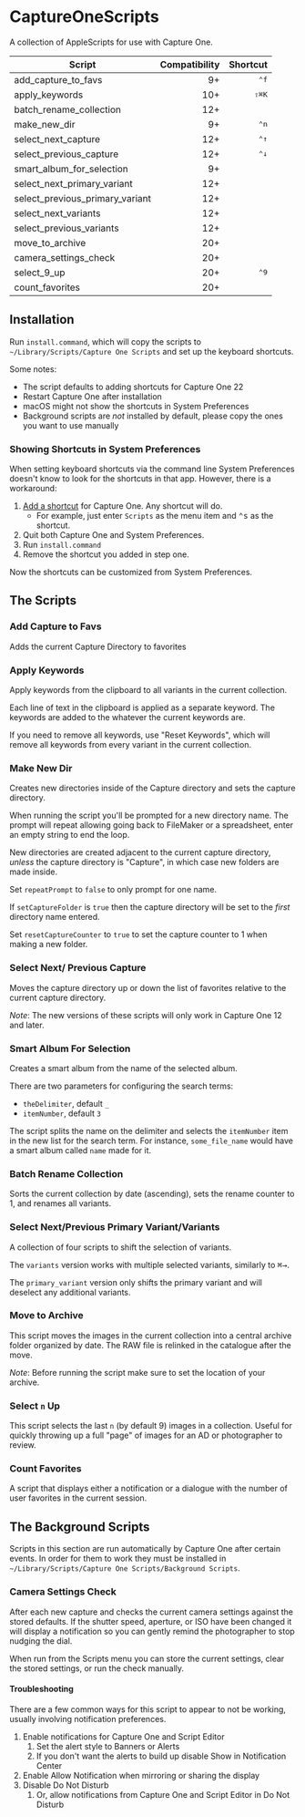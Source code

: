# CaptureOneScripts

A collection of AppleScripts for use with Capture One.

| Script                          | Compatibility |       Shortcut |
| ------------------------------- | ------------: | -------------: |
| add_capture_to_favs             |            9+ |  <kbd>⌃f</kbd> |
| apply_keywords                  |           10+ | <kbd>⇧⌘K</kbd> |
| batch_rename_collection         |           12+ |                |
| make_new_dir                    |            9+ |  <kbd>⌃n</kbd> |
| select_next_capture             |           12+ |  <kbd>⌃↑</kbd> |
| select_previous_capture         |           12+ |  <kbd>⌃↓</kbd> |
| smart_album_for_selection       |            9+ |                |
| select_next_primary_variant     |           12+ |                |
| select_previous_primary_variant |           12+ |                |
| select_next_variants            |           12+ |                |
| select_previous_variants        |           12+ |                |
| move_to_archive                 |           20+ |                |
| camera_settings_check           |           20+ |                |
| select_9_up                     |           20+ |  <kbd>⌃9</kbd> |
| count_favorites                 |           20+ |                |

## Installation

Run `install.command`, which will copy the scripts to `~/Library/Scripts/Capture One Scripts` and set up the keyboard shortcuts.

Some notes:

- The script defaults to adding shortcuts for Capture One 22
- Restart Capture One after installation
- macOS might not show the shortcuts in System Preferences
- Background scripts are _not_ installed by default, please copy the ones you want to use manually

### Showing Shortcuts in System Preferences

When setting keyboard shortcuts via the command line System Preferences doesn't know to look for the shortcuts in that app. However, there is a workaround:

1. [Add a shortcut][shortcut] for Capture One. Any shortcut will do.
   - For example, just enter `Scripts` as the menu item and <kbd>⌃s</kbd> as the shortcut.
2. Quit both Capture One and System Preferences.
3. Run `install.command`
4. Remove the shortcut you added in step one.

Now the shortcuts can be customized from System Preferences.

[shortcut]: https://support.apple.com/guide/mac-help/create-keyboard-shortcuts-for-apps-mchlp2271/mac

## The Scripts

### Add Capture to Favs

Adds the current Capture Directory to favorites

### Apply Keywords

Apply keywords from the clipboard to all variants in the current collection.

Each line of text in the clipboard is applied as a separate keyword. The keywords are added to the whatever the current keywords are.

If you need to remove all keywords, use "Reset Keywords", which will remove all
keywords from every variant in the current collection.

### Make New Dir

Creates new directories inside of the Capture directory and sets the capture directory.

When running the script you'll be prompted for a new directory name. The prompt
will repeat allowing going back to FileMaker or a spreadsheet, enter an empty string to end the loop.

New directories are created adjacent to the current capture directory, _unless_
the capture directory is "Capture", in which case new folders are made inside.

Set `repeatPrompt` to `false` to only prompt for one name.

If `setCaptureFolder` is `true` then the capture directory will be
set to the _first_ directory name entered.

Set `resetCaptureCounter` to `true` to set the capture counter to 1 when making a new folder.

### Select Next/ Previous Capture

Moves the capture directory up or down the list of favorites relative to the current capture directory.

_Note_: The new versions of these scripts will only work in Capture One 12 and later.

[favorite_order]: https://emorydunn.com/2018/02/27/Capture-One-Collections-and-AppleScript

### Smart Album For Selection

Creates a smart album from the name of the selected album.

There are two parameters for configuring the search terms:

- `theDelimiter`, default `_`
- `itemNumber`, default `3`

The script splits the name on the delimiter and selects the `itemNumber` item in the new list for the search term. For instance, `some_file_name` would have a smart album called `name` made for it.

### Batch Rename Collection

Sorts the current collection by date (ascending), sets the rename counter to 1, and renames all variants.

### Select Next/Previous Primary Variant/Variants

A collection of four scripts to shift the selection of variants.

The `variants` version works with multiple selected variants, similarly to <kbd>⌘→</kbd>.

The `primary_variant` version only shifts the primary variant and will deselect any additional variants.

### Move to Archive

This script moves the images in the current collection into a central archive folder organized by date. The RAW file is relinked in the catalogue after the move.

_Note_: Before running the script make sure to set the location of your archive.

### Select `n` Up

This script selects the last `n` (by default 9) images in a collection. Useful for quickly throwing up a full "page" of images for an AD or photographer to review.

### Count Favorites

A script that displays either a notification or a dialogue with the number of user favorites in the current session.

## The Background Scripts

Scripts in this section are run automatically by Capture One after certain events. In order for them to work they must be installed in `~/Library/Scripts/Capture One Scripts/Background Scripts`.

### Camera Settings Check

After each new capture and checks the current camera settings against the stored defaults. If the shutter speed, aperture, or ISO have been changed it will display a notification so you can gently remind the photographer to stop nudging the dial.

When run from the Scripts menu you can store the current settings, clear the stored settings, or run the check manually.

#### Troubleshooting

There are a few common ways for this script to appear to not be working, usually involving notification preferences.

1. Enable notifications for Capture One and Script Editor
   1. Set the alert style to Banners or Alerts
   2. If you don't want the alerts to build up disable Show in Notification Center
2. Enable Allow Notification when mirroring or sharing the display
3. Disable Do Not Disturb
   1. Or, allow notifications from Capture One and Script Editor in Do Not Disturb
